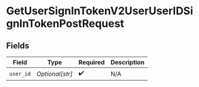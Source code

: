 # GetUserSignInTokenV2UserUserIDSignInTokenPostRequest


## Fields

| Field              | Type               | Required           | Description        |
| ------------------ | ------------------ | ------------------ | ------------------ |
| `user_id`          | *Optional[str]*    | :heavy_check_mark: | N/A                |